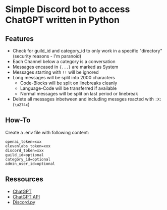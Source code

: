 # Simple Discord bot to access ChatGPT written in Python

## Features

- Check for guild_id and category_id to only work in a specific "directory" (security reasons - I'm paranoid)
- Each Channel below a category is a conversation
- Messages encased in `{...}` are marked as System
- Messages starting with `!!` will be ignored
- Long messages will be split into 2000 characters
  - Code-Blocks will be split on linebreaks cleanly
  - Language-Code will be transferred if available
  - Normal messages will be split on last period or linebreak
- Delete all messages inbetween and including messges reacted with `:X:` (`\u274c`)

## How-To

Create a .env file with following content:

```plain
openai_token=xxx
elevenlabs_token=xxx
discord_token=xxx
guild_id=optional
category_id=optional
admin_user_id=optional
```

## Ressources

- [ChatGPT](chat.openai.com)
- [ChatGPT API](https://platform.openai.com/docs/api-reference)
- [Discord.py](https://discordpy.readthedocs.io/en/stable/)
